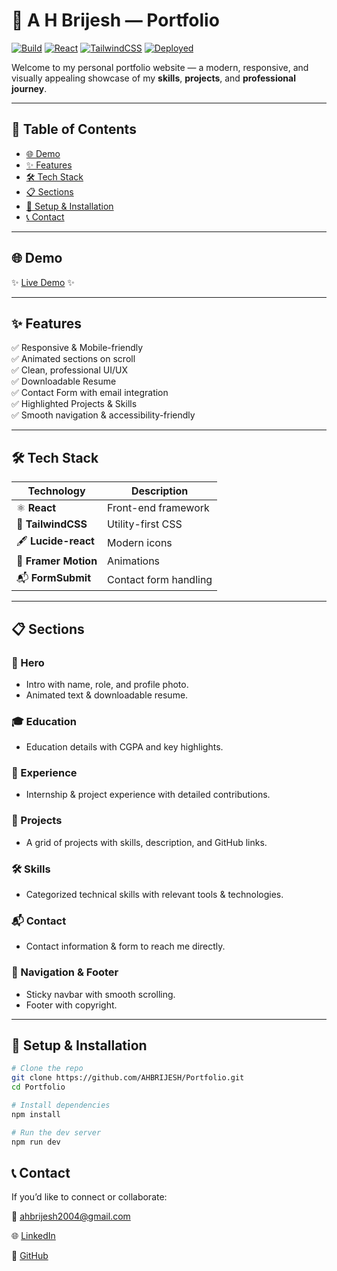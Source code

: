 # 🌟 A H Brijesh — Portfolio

[![Build](https://img.shields.io/badge/Build-passing-brightgreen.svg)](https://github.com/AHBRIJESH/Portfolio) [![React](https://img.shields.io/badge/React-2025-blue.svg?logo=react)](https://react.dev) [![TailwindCSS](https://img.shields.io/badge/TailwindCSS-3.0-blueviolet?logo=tailwindcss)](https://tailwindcss.com) [![Deployed](https://img.shields.io/badge/Deployed-Yes-brightgreen.svg)](#-demo)

Welcome to my personal portfolio website — a modern, responsive, and visually appealing showcase of my **skills**, **projects**, and **professional journey**.

---

## 📄 Table of Contents

- [🌐 Demo](#-demo)
- [✨ Features](#-features)
- [🛠️ Tech Stack](#-tech-stack)
- [📋 Sections](#-sections)
- [🚀 Setup & Installation](#-setup--installation)
- [📞 Contact](#-contact)

---

## 🌐 Demo

✨ [Live Demo](https://ahbrijesh.netlify.app/) ✨

---

## ✨ Features

✅ Responsive & Mobile-friendly  
✅ Animated sections on scroll  
✅ Clean, professional UI/UX  
✅ Downloadable Resume  
✅ Contact Form with email integration  
✅ Highlighted Projects & Skills  
✅ Smooth navigation & accessibility-friendly

---

## 🛠️ Tech Stack

| Technology           | Description           |
| -------------------- | --------------------- |
| ⚛️ **React**         | Front-end framework   |
| 🎨 **TailwindCSS**   | Utility-first CSS     |
| 🖋️ **Lucide-react**  | Modern icons          |
| 🍃 **Framer Motion** | Animations            |
| 📬 **FormSubmit**    | Contact form handling |

---

## 📋 Sections

### 🚀 Hero

- Intro with name, role, and profile photo.
- Animated text & downloadable resume.

### 🎓 Education

- Education details with CGPA and key highlights.

### 👔 Experience

- Internship & project experience with detailed contributions.

### 🧪 Projects

- A grid of projects with skills, description, and GitHub links.

### 🛠️ Skills

- Categorized technical skills with relevant tools & technologies.

### 📬 Contact

- Contact information & form to reach me directly.

### 🧭 Navigation & Footer

- Sticky navbar with smooth scrolling.
- Footer with copyright.

---

## 🚀 Setup & Installation

```bash
# Clone the repo
git clone https://github.com/AHBRIJESH/Portfolio.git
cd Portfolio

# Install dependencies
npm install

# Run the dev server
npm run dev
```

## 📞 Contact

If you’d like to connect or collaborate:

📧 ahbrijesh2004@gmail.com

🌐 [LinkedIn](https://www.linkedin.com/in/brijeshah/)

🐙 [GitHub](https://github.com/AHBRIJESH)
